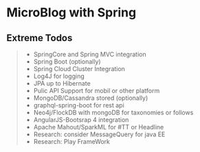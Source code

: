 MicroBlog with Spring
===================

Extreme Todos
----------------------------------------
>- SpringCore and Spring MVC  integration
>- Spring Boot (optionally)
>- Spring Cloud Cluster İntegration
>- Log4J for logging
>- JPA up to Hibernate
>- Pulic API Support for mobil or other platform
>- MongoDB/Cassandra stored (optionally)
>- graphql-spring-boot for rest api
>- Neo4j/FlockDB with mongoDB for taxonomies or follows
>- AngularJS-Bootsrap 4 integration
>- Apache Mahout/SparkML for #TT or Headline 
>- Research: consider MessageQuery for java EE
>- Research: Play FrameWork
